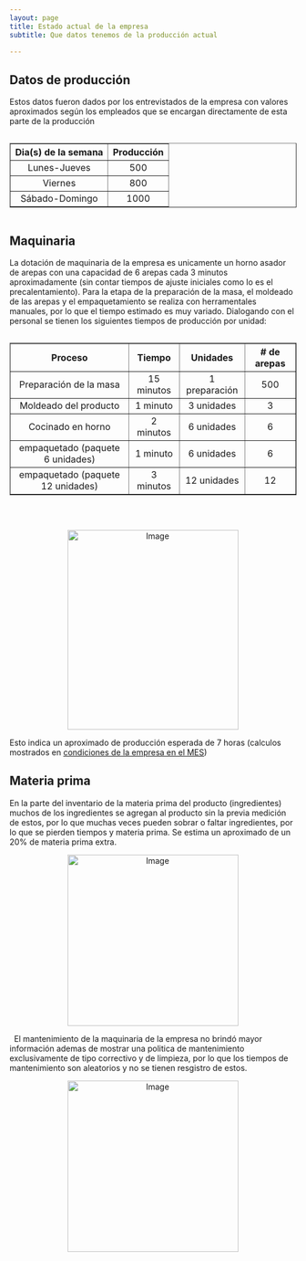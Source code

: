 ```yaml
---
layout: page
title: Estado actual de la empresa
subtitle: Que datos tenemos de la producción actual

--- 
```


<style>
  </style>
  
## Datos de producción  
  
Estos datos fueron dados por los entrevistados de la empresa con valores aproximados según los empleados que se encargan directamente de esta parte de la producción
 
<head>
  <title>Table Example</title>
  <style>
    .table-container {
      display: flex;
      justify-content: center;
    }
  </style>
</head>
<body>
  <div class="table-container">
    <table border="1">
      <tr>
        <th style="text-align: center">Dia(s) de la semana</th>
        <th style="text-align: center">Producción</th>
      </tr>
      <tr>
        <td style="text-align: center"> Lunes-Jueves</td>
        <td style="text-align: center">500</td>
      </tr>
      <tr>
        <td style="text-align: center">Viernes</td>
        <td style="text-align: center">800</td>
      </tr>
      <tr>
        <td style="text-align: center">Sábado-Domingo</td>
        <td style="text-align: center">1000</td>
     </tr>
    </table>
  </div>
</body>

## Maquinaria

La dotación de maquinaria de la empresa es unicamente un horno asador de arepas con una capacidad de 6 arepas cada 3 minutos aproximadamente (sin contar tiempos de ajuste iniciales como lo es el precalentamiento). Para la etapa de la preparación de la masa, el moldeado de las arepas y el empaquetamiento se realiza con herramentales manuales, por lo que el tiempo estimado es muy variado. Dialogando con el personal se tienen los siguientes tiempos de producción por unidad:

<head>
  <title>Colored Table Example</title>
  <style>
    .table-container {
      display: flex;
      justify-content: center;
    }
    
    table {
      background-color: lightblue;
    }
    th, td {
            text-align: center;
        }
  </style>
</head>
<body>
  <div class="table-container">
    <table border="1">
      <tr>
        <th style="text-align: center">Proceso</th>
        <th style="text-align: center">Tiempo</th>
        <th style="text-align: center">Unidades</th> 
        <th># de arepas</th>   
      </tr>
      <tr>
        <td style="text-align: center">Preparación de la masa</td>
        <td style="text-align: center">15 minutos</td>
        <td style="text-align: center">1 preparación</td>
        <td style="text-align: center">500</td>
      </tr>
      <tr>
        <td style="text-align: center">Moldeado del producto</td>
        <td style="text-align: center"> 1 minuto </td>
        <td style="text-align: center"> 3 unidades</td>
        <td style="text-align: center">3</td>  
      </tr>
      <tr>
        <td style="text-align: center">Cocinado en horno</td>
        <td style="text-align: center">2 minutos</td>
        <td style="text-align: center">6 unidades</td>
        <td style="text-align: center">6</td>  
      </tr>
      <tr>
        <td>empaquetado 
            (paquete 6 unidades)</td>
        <td style="text-align: center">1 minuto</td>
        <td style="text-align: center">6 unidades</td>
        <td style="text-align: center">6</td>  
      </tr>
       <tr>
        <td>empaquetado 
            (paquete 12 unidades)</td>
        <td style="text-align: center"> 3 minutos</td>
        <td style="text-align: center"> 12 unidades</td>
        <td style="text-align: center">12</td>   
      </tr>
    </table>
  </div>
</body>

&#160;

<div style="text-align:center">
  <img src="/Trabajo-final/assets/img/horno inicial.JPG" alt="Image" style="width:300px;height:350px;">
</div>


Esto indica un aproximado de producción esperada de 7 horas (calculos mostrados en <a href="https://autoarepas.github.io/Trabajo-final/2020-09-29-primer-mes/">condiciones de la empresa en el MES</a>)


## Materia prima

En la parte del inventario de la materia prima del producto (ingredientes) muchos de los ingredientes se agregan al producto sin la previa medición de estos, por lo que muchas veces pueden sobrar o faltar ingredientes, por lo que se pierden tiempos y materia prima. Se estima un aproximado de un 20% de materia prima extra. 

<div style="text-align:center">
  <img src="/Trabajo-final/assets/img/materiaprima.jpg" alt="Image" style="width:300px;height:300px;">
</div>

&#160;
El mantenimiento de la maquinaria de la empresa no brindó mayor información ademas de mostrar una politica de mantenimiento exclusivamente de tipo correctivo y de limpieza, por lo que los tiempos de mantenimiento son aleatorios y no se tienen resgistro de estos.


<div style="text-align:center">
  <img src="/Trabajo-final/assets/img/mant.jpg" alt="Image" style="width:300px;height:300px;">
</div>


